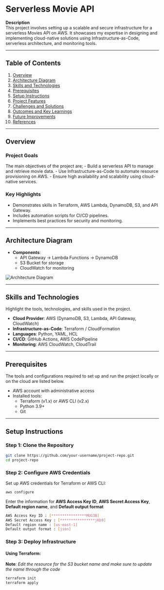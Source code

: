 # **Serverless Movie API**

**Description**  
This project involves setting up a scalable and secure infrastructure for a serverless Movies API on AWS. It showcases my expertise in designing and implementing cloud-native solutions using Infrastructure-as-Code, serverless architecture, and monitoring tools.

---

## **Table of Contents**

1. [Overview](#overview)
2. [Architecture Diagram](#architecture-diagram)
3. [Skills and Technologies](#skills-and-technologies)
4. [Prerequisites](#prerequisites)
5. [Setup Instructions](#setup-instructions)
6. [Project Features](#project-features)
7. [Challenges and Solutions](#challenges-and-solutions)
8. [Outcomes and Key Learnings](#outcomes-and-key-learnings)
9. [Future Improvements](#future-improvements)
10. [References](#references)

---
## **Overview**

### **Project Goals**

The main objectives of the project are;
    - Build a serverless API to manage and retrieve movie data.
    - Use Infrastructure-as-Code to automate resource provisioning on AWS.
    - Ensure high availability and scalability using cloud-native services.

### **Key Highlights**

- Demonstrates skills in Terraform, AWS Lambda, DynamoDB, S3, and API Gateway.
- Includes automation scripts for CI/CD pipelines.
- Implements best practices for security and monitoring.

---

## **Architecture Diagram**

- **Components**:
    - API Gateway → Lambda Functions → DynamoDB
    - S3 Bucket for storage
    - CloudWatch for monitoring

![Architecture Diagram]()

---

## **Skills and Technologies**

Highlight the tools, technologies, and skills used in the project.

- **Cloud Provider**: AWS (DynamoDB, S3, Lambda, API Gateway, CloudWatch)
- **Infrastructure-as-Code**: Terraform / CloudFormation
- **Languages**: Python, YAML, HCL
- **CI/CD**: GitHub Actions, AWS CodePipeline
- **Monitoring**: AWS CloudWatch, CloudTrail

---
## **Prerequisites**

The tools and configurations required to set up and run the project locally or on the cloud are listed below.

- AWS account with administrative access
- Installed tools:
    - Terraform (v1.x) or AWS CLI (v2.x)
    - Python 3.9+
    - Git

---

## **Setup Instructions**

### **Step 1: Clone the Repository**

```bash
git clone https://github.com/your-username/project-repo.git
cd project-repo
```

### **Step 2: Configure AWS Credentials**

Set up AWS credentials for Terraform or AWS CLI:

```bash
aws configure
```
Enter the information for **AWS Access Key ID**, **AWS Secret Access Key**, **Default region name**, and **Default output format**

```bash
AWS Access Key ID : [****************MUG3B]
AWS Secret Access Key : [****************jKb9]
Default region name : [us-east-1]
Default output format : [json]
```

### **Step 3: Deploy Infrastructure**

#### **Using Terraform**:

**Note**: *Edit the resource for the S3 bucket name and make sure to update the name through the code*

```bash
terraform init
terraform apply
```


